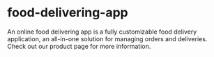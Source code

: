 # food-delivering-app
An online food delivering app is a fully customizable food delivery application, an all-in-one solution for managing orders and deliveries. Check out our product page for more information.

